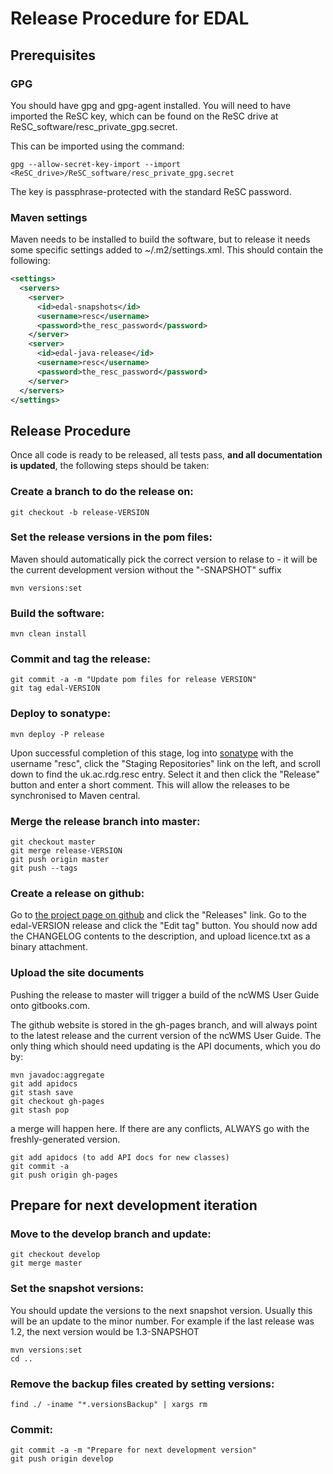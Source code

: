 Release Procedure for EDAL
==========================

Prerequisites
-------------

### GPG
You should have gpg and gpg-agent installed.  You will need to have imported the ReSC key, which can be found on the ReSC drive at ReSC_software/resc_private_gpg.secret.

This can be imported using the command:
```
gpg --allow-secret-key-import --import <ReSC_drive>/ReSC_software/resc_private_gpg.secret
```

The key is passphrase-protected with the standard ReSC password.

### Maven settings
Maven needs to be installed to build the software, but to release it needs some specific settings added to ~/.m2/settings.xml.  This should contain the following:
```xml
<settings>
  <servers>
    <server>
      <id>edal-snapshots</id>
      <username>resc</username>
      <password>the_resc_password</password>
    </server>
    <server>
      <id>edal-java-release</id>
      <username>resc</username>
      <password>the_resc_password</password>
    </server>
  </servers>
</settings>
```

Release Procedure
-----------------

Once all code is ready to be released, all tests pass, **and all documentation is updated**, the following steps should be taken:

### Create a branch to do the release on:
```
git checkout -b release-VERSION
```

### Set the release versions in the pom files:
Maven should automatically pick the correct version to relase to - it will be the current development version without the "-SNAPSHOT" suffix

```
mvn versions:set
```

### Build the software:
```
mvn clean install
```

### Commit and tag the release:
```
git commit -a -m "Update pom files for release VERSION"
git tag edal-VERSION
```

### Deploy to sonatype:
```
mvn deploy -P release
```
Upon successful completion of this stage, log into [sonatype](http://oss.sonatype.org) with the username "resc", click the "Staging Repositories" link on the left, and scroll down to find the uk.ac.rdg.resc entry.  Select it and then click the "Release" button and enter a short comment.  This will allow the releases to be synchronised to Maven central.

### Merge the release branch into master:
```
git checkout master
git merge release-VERSION
git push origin master
git push --tags
```

### Create a release on github:
Go to [the project page on github](https://github.com/Reading-eScience-Centre/edal-java) and click the "Releases" link.  Go to the edal-VERSION release and click the "Edit tag" button.  You should now add the CHANGELOG contents to the description, and upload licence.txt as a binary attachment.

### Upload the site documents
Pushing the release to master will trigger a build of the ncWMS User Guide onto gitbooks.com.

The github website is stored in the gh-pages branch, and will always point to the latest release and the current version of the ncWMS User Guide.  The only thing which should need updating is the API documents, which you do by:  

```
mvn javadoc:aggregate
git add apidocs
git stash save
git checkout gh-pages
git stash pop
```
a merge will happen here.  If there are any conflicts, ALWAYS go with the freshly-generated version.
```
git add apidocs (to add API docs for new classes)
git commit -a
git push origin gh-pages
```

Prepare for next development iteration
--------------------------------------
### Move to the develop branch and update:
```
git checkout develop
git merge master
```

### Set the snapshot versions:
You should update the versions to the next snapshot version.  Usually this will be an update to the minor number.  For example if the last release was 1.2, the next version would be 1.3-SNAPSHOT

```
mvn versions:set
cd ..
```

### Remove the backup files created by setting versions:
```
find ./ -iname "*.versionsBackup" | xargs rm
```

### Commit:
```
git commit -a -m "Prepare for next development version"
git push origin develop
```
